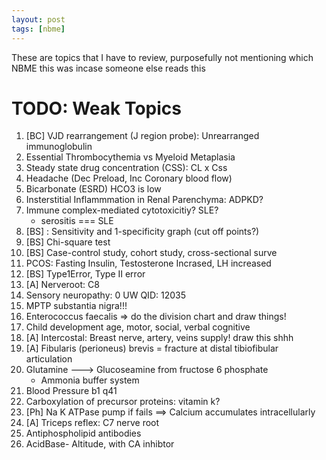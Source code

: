 ```yaml
---
layout: post
tags: [nbme]
---
```


These are topics that I have to review, purposefully not mentioning which NBME this was incase someone else reads this

# TODO: Weak Topics

1. [BC] VJD rearrangement (J region probe): Unrearranged immunoglobulin
2. Essential Thrombocythemia vs Myeloid Metaplasia
3. Steady state drug concentration (CSS): CL x Css
4. Headache (Dec Preload, Inc Coronary blood flow)
5. Bicarbonate (ESRD) HCO3 is low
6. Insterstitial Inflammmation in Renal Parenchyma: ADPKD? 
7. Immune complex-mediated cytotoxicitiy? SLE?
    - serositis === SLE
7. [BS] : Sensitivity and 1-specificity graph (cut off points?)
5. [BS] Chi-square test 
5. [BS] Case-control study, cohort study, cross-sectional surve
6. PCOS: Fasting Insulin, Testosterone Incrased, LH increased
6. [BS] Type1Error, Type II error
6. [A]  Nerveroot: C8 
8. Sensory neuropathy: 0  UW QID: 12035 
4. MPTP substantia nigra!!!
5. Enterococcus faecalis => do the division chart and draw things!
6. Child development age, motor, social, verbal cognitive
4. [A]  Intercostal: Breast nerve, artery, veins supply! draw this shhh
4. [A]  Fibularis (perioneus) brevis = fracture at distal tibiofibular articulation
4. Glutamine ---> Glucoseamine from fructose 6 phosphate
    - Ammonia buffer system
4. Blood Pressure b1 q41
4. Carboxylation of precursor proteins: vitamin k? 
3. [Ph] Na K ATPase pump if fails ==> Calcium accumulates intracellularly
4. [A]  Triceps reflex: C7 nerve root
4. Antiphospholipid antibodies
4. AcidBase- Altitude,  with CA inhibtor
